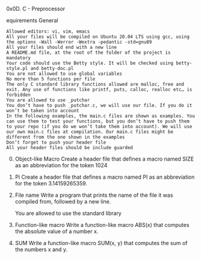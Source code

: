 

0x0D. C - Preprocessor

equirements
General

    Allowed editors: vi, vim, emacs
    All your files will be compiled on Ubuntu 20.04 LTS using gcc, using the options -Wall -Werror -Wextra -pedantic -std=gnu89
    All your files should end with a new line
    A README.md file, at the root of the folder of the project is mandatory
    Your code should use the Betty style. It will be checked using betty-style.pl and betty-doc.pl
    You are not allowed to use global variables
    No more than 5 functions per file
    The only C standard library functions allowed are malloc, free and exit. Any use of functions like printf, puts, calloc, realloc etc… is forbidden
    You are allowed to use _putchar
    You don’t have to push _putchar.c, we will use our file. If you do it won’t be taken into account
    In the following examples, the main.c files are shown as examples. You can use them to test your functions, but you don’t have to push them to your repo (if you do we won’t take them into account). We will use our own main.c files at compilation. Our main.c files might be different from the one shown in the examples
    Don’t forget to push your header file
    All your header files should be include guarded


0. Object-like Macro
Create a header file that defines a macro named SIZE as an abbreviation for the token 1024

1. Pi Create a header file that defines a macro named PI as an abbreviation for the token 3.14159265359.

2. File name Write a program that prints the name of the file it was compiled from, followed by a new line.

    You are allowed to use the standard library

3. Function-like macro Write a function-like macro ABS(x) that computes the absolute value of a number x.


4. SUM Write a function-like macro SUM(x, y) that computes the sum of the numbers x and y.


